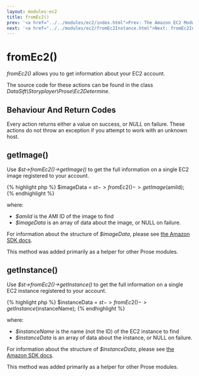 ```yaml
---
layout: modules-ec2
title: fromEc2()
prev: '<a href="../../modules/ec2/index.html">Prev: The Amazon EC2 Module</a>'
next: '<a href="../../modules/ec2/fromEc2Instance.html">Next: fromEc2Instance()</a>'
---
```


# fromEc2()

_fromEc2()_ allows you to get information about your EC2 account.

The source code for these actions can be found in the class _DataSift\Storyplayer\Prose\Ec2Determine_.

## Behaviour And Return Codes

Every action returns either a value on success, or _NULL_ on failure.  These actions do not throw an exception if you attempt to work with an unknown host.

## getImage()

Use _$st->fromEc2()->getImage()_ to get the full information on a single EC2 image registered to your account.

{% highlight php %}
$imageData = $st->fromEc2()->getImage($amiId);
{% endhighlight %}

where:

* _$amiId_ is the AMI ID of the image to find
* _$imageData_ is an array of data about the image, or NULL on failure.

For information about the structure of _$imageData_, please see [the Amazon SDK docs](http://docs.aws.amazon.com/aws-sdk-php-2/latest/class-Aws.Ec2.Ec2Client.html#_describeImages).

This method was added primarily as a helper for other Prose modules.

## getInstance()

Use _$st->fromEc2()->getInstance()_ to get the full information on a single EC2 instance registered to your account.

{% highlight php %}
$instanceData = $st->fromEc2()->getInstance($instanceName);
{% endhighlight %}

where:

* _$instanceName_ is the name (not the ID) of the EC2 instance to find
* _$instanceData_ is an array of data about the instance, or NULL on failure.

For information about the structure of _$instanceData_, please see [the Amazon SDK docs](http://docs.aws.amazon.com/aws-sdk-php-2/latest/class-Aws.Ec2.Ec2Client.html#_describeInstances).

This method was added primarily as a helper for other Prose modules.

